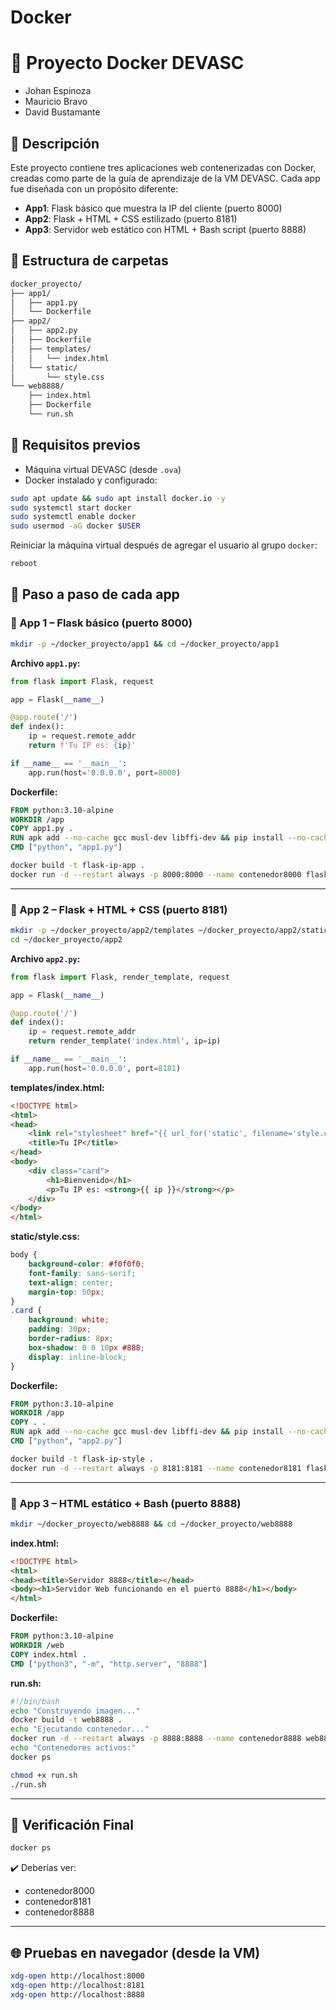 # Docker

# 🐳 Proyecto Docker DEVASC 
- Johan Espinoza
- Mauricio Bravo
- David Bustamante

## 📘 Descripción

Este proyecto contiene tres aplicaciones web contenerizadas con Docker, creadas como parte de la guía de aprendizaje de la VM DEVASC. Cada app fue diseñada con un propósito diferente:

- **App1**: Flask básico que muestra la IP del cliente (puerto 8000)
- **App2**: Flask + HTML + CSS estilizado (puerto 8181)
- **App3**: Servidor web estático con HTML + Bash script (puerto 8888)

## 📁 Estructura de carpetas

```bash
docker_proyecto/
├── app1/
│   ├── app1.py
│   └── Dockerfile
├── app2/
│   ├── app2.py
│   ├── Dockerfile
│   ├── templates/
│   │   └── index.html
│   └── static/
│       └── style.css
└── web8888/
    ├── index.html
    ├── Dockerfile
    └── run.sh
```

## 🔧 Requisitos previos

- Máquina virtual DEVASC (desde `.ova`)
- Docker instalado y configurado:

```bash
sudo apt update && sudo apt install docker.io -y
sudo systemctl start docker
sudo systemctl enable docker
sudo usermod -aG docker $USER
```

Reiniciar la máquina virtual después de agregar el usuario al grupo `docker`:

```bash
reboot
```

## 🚀 Paso a paso de cada app

### 🔹 App 1 – Flask básico (puerto 8000)

```bash
mkdir -p ~/docker_proyecto/app1 && cd ~/docker_proyecto/app1
```

**Archivo `app1.py`:**

```python
from flask import Flask, request

app = Flask(__name__)

@app.route('/')
def index():
    ip = request.remote_addr
    return f'Tu IP es: {ip}'

if __name__ == '__main__':
    app.run(host='0.0.0.0', port=8000)
```

**Dockerfile:**

```Dockerfile
FROM python:3.10-alpine
WORKDIR /app
COPY app1.py .
RUN apk add --no-cache gcc musl-dev libffi-dev && pip install --no-cache-dir --progress-bar off flask
CMD ["python", "app1.py"]
```

```bash
docker build -t flask-ip-app .
docker run -d --restart always -p 8000:8000 --name contenedor8000 flask-ip-app
```

---

### 🔹 App 2 – Flask + HTML + CSS (puerto 8181)

```bash
mkdir -p ~/docker_proyecto/app2/templates ~/docker_proyecto/app2/static
cd ~/docker_proyecto/app2
```

**Archivo `app2.py`:**

```python
from flask import Flask, render_template, request

app = Flask(__name__)

@app.route('/')
def index():
    ip = request.remote_addr
    return render_template('index.html', ip=ip)

if __name__ == '__main__':
    app.run(host='0.0.0.0', port=8181)
```

**templates/index.html:**

```html
<!DOCTYPE html>
<html>
<head>
    <link rel="stylesheet" href="{{ url_for('static', filename='style.css') }}">
    <title>Tu IP</title>
</head>
<body>
    <div class="card">
        <h1>Bienvenido</h1>
        <p>Tu IP es: <strong>{{ ip }}</strong></p>
    </div>
</body>
</html>
```

**static/style.css:**

```css
body {
    background-color: #f0f0f0;
    font-family: sans-serif;
    text-align: center;
    margin-top: 50px;
}
.card {
    background: white;
    padding: 30px;
    border-radius: 8px;
    box-shadow: 0 0 10px #888;
    display: inline-block;
}
```

**Dockerfile:**

```Dockerfile
FROM python:3.10-alpine
WORKDIR /app
COPY . .
RUN apk add --no-cache gcc musl-dev libffi-dev && pip install --no-cache-dir --progress-bar off flask
CMD ["python", "app2.py"]
```

```bash
docker build -t flask-ip-style .
docker run -d --restart always -p 8181:8181 --name contenedor8181 flask-ip-style
```

---

### 🔹 App 3 – HTML estático + Bash (puerto 8888)

```bash
mkdir ~/docker_proyecto/web8888 && cd ~/docker_proyecto/web8888
```

**index.html:**

```html
<!DOCTYPE html>
<html>
<head><title>Servidor 8888</title></head>
<body><h1>Servidor Web funcionando en el puerto 8888</h1></body>
</html>
```

**Dockerfile:**

```Dockerfile
FROM python:3.10-alpine
WORKDIR /web
COPY index.html .
CMD ["python3", "-m", "http.server", "8888"]
```

**run.sh:**

```bash
#!/bin/bash
echo "Construyendo imagen..."
docker build -t web8888 .
echo "Ejecutando contenedor..."
docker run -d --restart always -p 8888:8888 --name contenedor8888 web8888
echo "Contenedores activos:"
docker ps
```

```bash
chmod +x run.sh
./run.sh
```

---

## 🔁 Verificación Final

```bash
docker ps
```

✔️ Deberías ver:

- contenedor8000
- contenedor8181
- contenedor8888

---

## 🌐 Pruebas en navegador (desde la VM)

```bash
xdg-open http://localhost:8000
xdg-open http://localhost:8181
xdg-open http://localhost:8888
```
